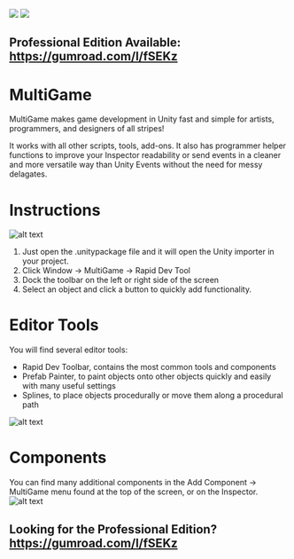 
![](https://media.giphy.com/media/3ohs7HWsLHsjhrPwAg/giphy.gif)
![](https://media.giphy.com/media/3o6fJaE0wrm3kvjfWw/giphy.gif)
## Professional Edition Available: https://gumroad.com/l/fSEKz
# MultiGame
MultiGame makes game development in Unity fast and simple for artists, programmers, and designers of all stripes!

It works with all other scripts, tools, add-ons. It also has programmer helper functions to improve your Inspector readability or send events in a cleaner and more versatile way than Unity Events without the need for messy delagates.

# Instructions
![alt text](https://preview.ibb.co/dxHNZb/Open_Multi_Game_Toolbar.png "Click Window MultiGame Rapid Dev Tool")
1. Just open the .unitypackage file and it will open the Unity importer in your project.
2. Click Window -> MultiGame -> Rapid Dev Tool
3. Dock the toolbar on the left or right side of the screen
4. Select an object and click a button to quickly add functionality.

# Editor Tools
You will find several editor tools:
- Rapid Dev Toolbar, contains the most common tools and components
- Prefab Painter, to paint objects onto other objects quickly and easily with many useful settings
- Splines, to place objects procedurally or move them along a procedural path

![alt text](https://image.ibb.co/k2VHZb/Multi_Game_Toolbar.png "MultiGame Toolbar adds functionality fast and lets you focus on features!")

# Components
You can find many additional components in the Add Component -> MultiGame menu found at the top of the screen, or on the Inspector.
![alt text](https://preview.ibb.co/egTUVG/Multi_Game_Add_Component.png "Add Component MultiGame")

## Looking for the Professional Edition? https://gumroad.com/l/fSEKz
